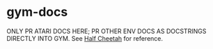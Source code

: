 # gym-docs

ONLY PR ATARI DOCS HERE; PR OTHER ENV DOCS AS DOCSTRINGS DIRECTLY INTO GYM.
See [Half Cheetah](https://github.com/openai/gym/blob/079c4c9527fcea7837ca8d24dfdd79931c59be91/gym/envs/mujoco/half_cheetah.py#L7) for reference.
